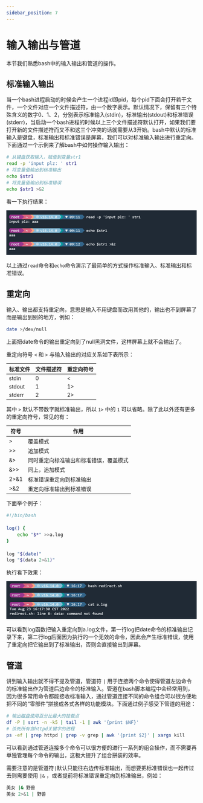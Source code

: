 ```yaml
---
sidebar_position: 7
---
```


# 输入输出与管道

本节我们熟悉bash中的输入输出和管道的操作。

## 标准输入输出
当一个bash进程启动的时候会产生一个进程id即pid，每个pid下面会打开若干文件，一个文件对应一个文件描述符，由一个数字表示。默认情况下，保留有三个特殊含义的数字0、1、2，分别表示标准输入(stdin)，标准输出(stdout)和标准错误(stderr)，当启动一个bash进程的时候以上三个文件描述符默认打开，如果我们要打开新的文件描述符而又不和这三个冲突的话就需要从3开始。bash中默认的标准输入是键盘，标准输出和标准错误是屏幕，我们可以对标准输入输出进行重定向。
下面通过一个示例来了解bash中如何操作输入输出：
```bash
# 从键盘获取输入，赋值到变量str1
read -p 'input plz: ' str1
# 将变量值输出到标准输出
echo $str1
# 将变量值输出到标准错误
echo $str1 >&2
```
看一下执行结果：

![io](./img/io.png)

以上通过`read`命令和`echo`命令演示了最简单的方式操作标准输入、标准输出和标准错误。


## 重定向
输入、输出都支持重定向，意思是输入不用键盘而改用其他的，输出也不到屏幕了而是输出到别的地方，例如：
```bash
date >/dev/null
```
上面把date命令的输出重定向到了null黑洞文件，这样屏幕上就不会输出了。

重定向符号 `<` 和 `>` 与输入输出的对应关系如下表所示：

|标准文件|文件描述符|重定向符号|
|---|---|---|
|stdin|0|\< |
|stdout|1|1>|
|stderr|2|2>|

其中 `>` 默认不带数字就标准输出，所以 `1>` 中的 `1` 可以省略。除了此以外还有更多的重定向符号，常见的有：

|符号|作用|
|---|---|
|> | 覆盖模式 |
|>>| 追加模式|
|&>|同时重定向标准输出和标准错误，覆盖模式|
|&>>|同上，追加模式|
|2>&1| 标准错误重定向到标准输出 |
|>&2|重定向标准输出到标准错误|

下面举个例子：
```bash
#!/bin/bash

log() {
    echo "$*" >>a.log
}

log "$(date)"
log "$(data 2>&1)"
```
执行看下效果：

![redirect](./img/redirect.png)

可以看到log函数把输入重定向到a.log文件，第一行log把date命令的标准输出记录下来，第二行log后面因为执行的一个无效的命令，因此会产生标准错误，使用了重定向把它输出到了标准输出，否则会直接输出到屏幕。

## 管道
讲到输入输出就不得不提及管道，管道符 `|` 用于连接两个命令使得管道左边命令的标准输出作为管道后边命令的标准输入。管道在bash脚本编程中会经常用到，因为很多常用命令都能接收标准输入，通过管道连接不同的命令组合可以很方便地把不同的“零部件”拼接成各式各样的功能模块。下面通过例子感受下管道的用途：
```bash
# 输出磁盘使用百分比最大的挂载点
df -P | sort -n -k5 | tail -1 | awk '{print $NF}'
# 杀死所有含httpd关键字的进程
ps -ef | grep httpd | grep -v grep | awk '{print $2}' | xargs kill
```
可以看到通过管道连接多个命令可以很方便的进行一系列的组合操作，而不需要再单独管理每个命令的输出，这极大提升了组合拼装的效率。

需要注意的是管道符`|`默认只能往右边传标准输出，而想要把标准错误也一起传过去则需要使用 `|&`  ，或者提前将标准错误重定向到标准输出，例如：
```bash
美女 |& 野兽
美女 2>&1 | 野兽
```


